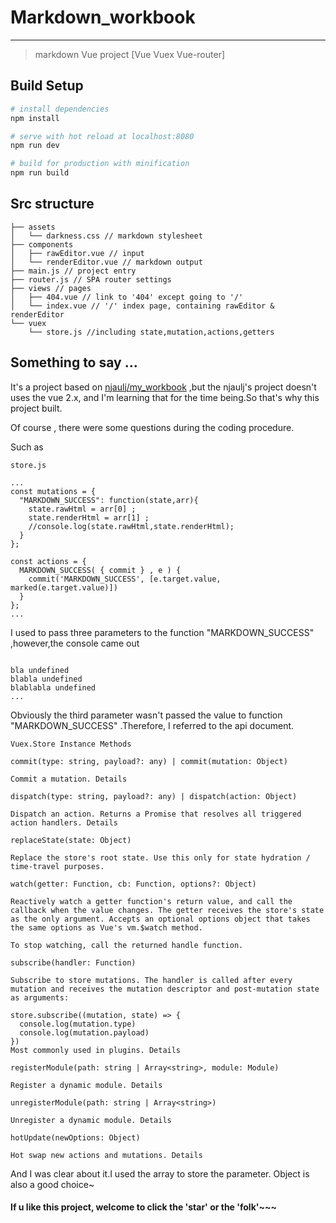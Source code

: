 # Markdown_workbook
_____
> markdown Vue project [Vue Vuex Vue-router]

## Build Setup

``` bash
# install dependencies
npm install

# serve with hot reload at localhost:8080
npm run dev

# build for production with minification
npm run build

```
## Src structure
```
├── assets 
│   └── darkness.css // markdown stylesheet
├── components  
│   ├── rawEditor.vue // input 
│   └── renderEditor.vue // markdown output
├── main.js // project entry
├── router.js // SPA router settings
├── views // pages
│   ├── 404.vue // link to '404' except going to '/'
│   └── index.vue // '/' index page, containing rawEditor & renderEditor
└── vuex
    └── store.js //including state,mutation,actions,getters
```

## Something to say ...

It's a project based on [njaulj/my_workbook](https://github.com/njaulj/my_workbook) ,but the njaulj's project doesn't uses the vue 2.x, and I'm learning that for the time being.So that's why this project built.

Of course , there were some questions during the coding procedure.

Such as 
```
store.js

...
const mutations = {
  "MARKDOWN_SUCCESS": function(state,arr){
    state.rawHtml = arr[0] ;
    state.renderHtml = arr[1] ;
    //console.log(state.rawHtml,state.renderHtml);
  }
};

const actions = {
  MARKDOWN_SUCCESS( { commit } , e ) {
    commit('MARKDOWN_SUCCESS', [e.target.value, marked(e.target.value)])
  }
};
...

```
I used to pass three parameters to the function "MARKDOWN_SUCCESS" ,however,the console came out 
```

bla undefined
blabla undefined
blablabla undefined
...

```

Obviously the third parameter wasn't passed the value to function "MARKDOWN_SUCCESS" .Therefore, I referred to the api document.
```
Vuex.Store Instance Methods

commit(type: string, payload?: any) | commit(mutation: Object)

Commit a mutation. Details

dispatch(type: string, payload?: any) | dispatch(action: Object)

Dispatch an action. Returns a Promise that resolves all triggered action handlers. Details

replaceState(state: Object)

Replace the store's root state. Use this only for state hydration / time-travel purposes.

watch(getter: Function, cb: Function, options?: Object)

Reactively watch a getter function's return value, and call the callback when the value changes. The getter receives the store's state as the only argument. Accepts an optional options object that takes the same options as Vue's vm.$watch method.

To stop watching, call the returned handle function.

subscribe(handler: Function)

Subscribe to store mutations. The handler is called after every mutation and receives the mutation descriptor and post-mutation state as arguments:

store.subscribe((mutation, state) => {
  console.log(mutation.type)
  console.log(mutation.payload)
})
Most commonly used in plugins. Details

registerModule(path: string | Array<string>, module: Module)

Register a dynamic module. Details

unregisterModule(path: string | Array<string>)

Unregister a dynamic module. Details

hotUpdate(newOptions: Object)

Hot swap new actions and mutations. Details
```
And I was clear about it.I used the array to store the parameter. 
Object is also a good choice~


#### If u like this project, welcome to click the 'star' or the 'folk'~~~
